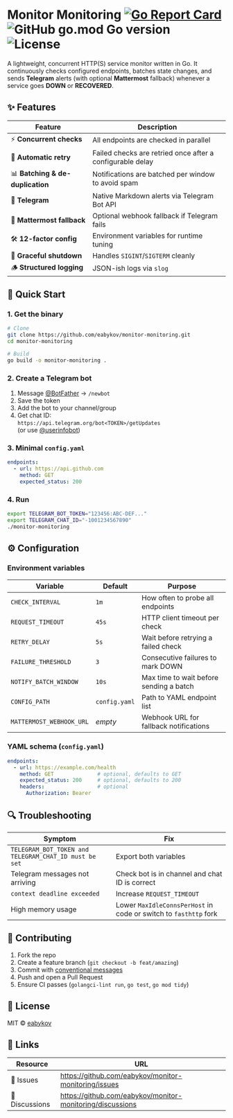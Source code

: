 # Monitor Monitoring [![Go Report Card](https://goreportcard.com/badge/github.com/eabykov/monitor-monitoring)](https://goreportcard.com/report/github.com/eabykov/monitor-monitoring) ![GitHub go.mod Go version](https://img.shields.io/github/go-mod/go-version/eabykov/monitor-monitoring) ![License](https://img.shields.io/github/license/eabykov/monitor-monitoring)

A lightweight, concurrent HTTP(S) service monitor written in Go. It continuously checks configured endpoints, batches state changes, and sends **Telegram** alerts (with optional **Mattermost** fallback) whenever a service goes **DOWN** or **RECOVERED**.

## ✨ Features

| Feature | Description |
|-|-|
| ⚡ **Concurrent checks** | All endpoints are checked in parallel |
| 🔄 **Automatic retry** | Failed checks are retried once after a configurable delay |
| 📊 **Batching & de-duplication** | Notifications are batched per window to avoid spam |
| 📱 **Telegram** | Native Markdown alerts via Telegram Bot API |
| 🦝 **Mattermost fallback** | Optional webhook fallback if Telegram fails |
| 🛠️ **12-factor config** | Environment variables for runtime tuning |
| 🧘 **Graceful shutdown** | Handles `SIGINT`/`SIGTERM` cleanly |
| 🪵 **Structured logging** | JSON-ish logs via `slog` |

## 🚀 Quick Start

### 1. Get the binary

```bash
# Clone
git clone https://github.com/eabykov/monitor-monitoring.git
cd monitor-monitoring

# Build
go build -o monitor-monitoring .
```

### 2. Create a Telegram bot

1. Message [@BotFather](https://t.me/botfather) → `/newbot`  
2. Save the token  
3. Add the bot to your channel/group  
4. Get chat ID:  
   `https://api.telegram.org/bot<TOKEN>/getUpdates`  
   (or use [@userinfobot](https://t.me/userinfobot))

### 3. Minimal `config.yaml`

```yaml
endpoints:
  - url: https://api.github.com
    method: GET
    expected_status: 200
```

### 4. Run

```bash
export TELEGRAM_BOT_TOKEN="123456:ABC-DEF..."
export TELEGRAM_CHAT_ID="-1001234567890"
./monitor-monitoring
```

## ⚙️ Configuration

### Environment variables

| Variable | Default | Purpose |
|-|-|-|
| `CHECK_INTERVAL` | `1m` | How often to probe all endpoints |
| `REQUEST_TIMEOUT` | `45s` | HTTP client timeout per check |
| `RETRY_DELAY` | `5s` | Wait before retrying a failed check |
| `FAILURE_THRESHOLD` | `3` | Consecutive failures to mark DOWN |
| `NOTIFY_BATCH_WINDOW` | `10s` | Max time to wait before sending a batch |
| `CONFIG_PATH` | `config.yaml` | Path to YAML endpoint list |
| `MATTERMOST_WEBHOOK_URL` | *empty* | Webhook URL for fallback notifications |

### YAML schema (`config.yaml`)

```yaml
endpoints:
  - url: https://example.com/health
    method: GET              # optional, defaults to GET
    expected_status: 200     # optional, defaults to 200
    headers:                 # optional
      Authorization: Bearer
```

## 🔍 Troubleshooting

| Symptom | Fix |
|-|-|
| `TELEGRAM_BOT_TOKEN and TELEGRAM_CHAT_ID must be set` | Export both variables |
| Telegram messages not arriving | Check bot is in channel and chat ID is correct |
| `context deadline exceeded` | Increase `REQUEST_TIMEOUT` |
| High memory usage | Lower `MaxIdleConnsPerHost` in code or switch to `fasthttp` fork |

## 🤝 Contributing

1. Fork the repo  
2. Create a feature branch (`git checkout -b feat/amazing`)  
3. Commit with [conventional messages](https://www.conventionalcommits.org)  
4. Push and open a Pull Request  
5. Ensure CI passes (`golangci-lint run`, `go test`, `go mod tidy`)

## 📄 License

MIT © [eabykov](https://github.com/eabykov)

## 🔗 Links

| Resource | URL |
|-|-|
| 🐛 Issues | https://github.com/eabykov/monitor-monitoring/issues |
| 💬 Discussions | https://github.com/eabykov/monitor-monitoring/discussions |

